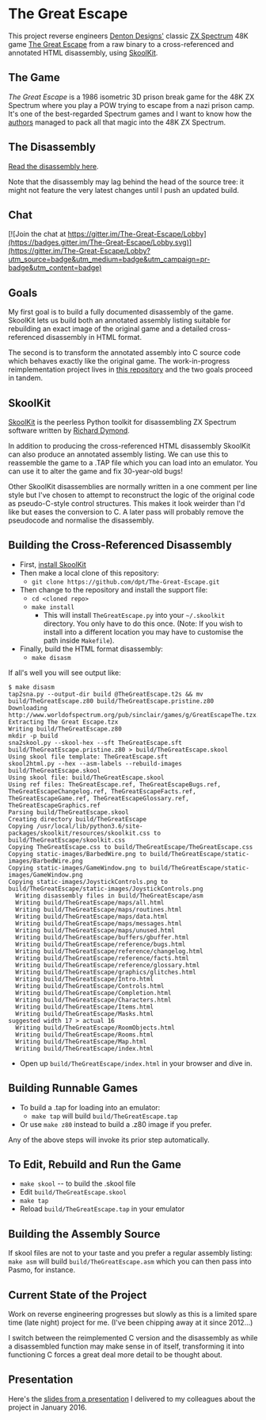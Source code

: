 The Great Escape
================

This project reverse engineers [Denton Designs'](http://en.wikipedia.org/wiki/Denton_Designs) classic [ZX Spectrum](http://en.wikipedia.org/wiki/ZX_Spectrum) 48K game [The Great Escape](http://www.worldofspectrum.org/infoseekid.cgi?id=0002125) from a raw binary to a cross-referenced and annotated HTML disassembly, using [SkoolKit](http://skoolkit.ca/).

The Game
--------

_The Great Escape_ is a 1986 isometric 3D prison break game for the 48K ZX Spectrum where you play a POW trying to escape from a nazi prison camp. It's one of the best-regarded Spectrum games and I want to know how the [authors](https://www.mobygames.com/game/zx-spectrum/great-escape/credits) managed to pack all that magic into the 48K ZX Spectrum.

The Disassembly
---------------

[Read the disassembly here](http://dpt.github.com/The-Great-Escape/).

Note that the disassembly may lag behind the head of the source tree: it might not feature the very latest changes until I push an updated build.

Chat
----
[![Join the chat at https://gitter.im/The-Great-Escape/Lobby](https://badges.gitter.im/The-Great-Escape/Lobby.svg)](https://gitter.im/The-Great-Escape/Lobby?utm_source=badge&utm_medium=badge&utm_campaign=pr-badge&utm_content=badge)

Goals
-----

My first goal is to build a fully documented disassembly of the game. SkoolKit lets us build both an annotated assembly listing suitable for rebuilding an exact image of the original game and a detailed cross-referenced disassembly in HTML format.

The second is to transform the annotated assembly into C source code which behaves exactly like the original game. The work-in-progress reimplementation project lives in [this repository](https://github.com/dpt/The-Great-Escape-in-C) and the two goals proceed in tandem.

SkoolKit
--------

[SkoolKit](http://skoolkit.ca/) is the peerless Python toolkit for disassembling ZX Spectrum software written by [Richard Dymond](https://github.com/skoolkid).

In addition to producing the cross-referenced HTML disassembly SkoolKit can also produce an annotated assembly listing. We can use this to reassemble the game to a .TAP file which you can load into an emulator. You can use it to alter the game and fix 30-year-old bugs!

Other SkoolKit disassemblies are normally written in a one comment per line style but I've chosen to attempt to reconstruct the logic of the original code as pseudo-C-style control structures. This makes it look weirder than I'd like but eases the conversion to C. A later pass will probably remove the pseudocode and normalise the disassembly.

Building the Cross-Referenced Disassembly
-----------------------------------------

* First, [install SkoolKit](http://skoolkit.ca/docs/skoolkit/usage.html)
* Then make a local clone of this repository:
    * `git clone https://github.com/dpt/The-Great-Escape.git`
* Then change to the repository and install the support file:
    * `cd <cloned repo>`
    * `make install`
        * This will install `TheGreatEscape.py` into your `~/.skoolkit` directory. You only have to do this once. (Note: If you wish to install into a different location you may have to customise the path inside `Makefile`).
* Finally, build the HTML format disassembly:
    * `make disasm`

If all's well you will see output like:

    $ make disasm
    tap2sna.py --output-dir build @TheGreatEscape.t2s && mv build/TheGreatEscape.z80 build/TheGreatEscape.pristine.z80
    Downloading http://www.worldofspectrum.org/pub/sinclair/games/g/GreatEscapeThe.tzx.zip
    Extracting The Great Escape.tzx
    Writing build/TheGreatEscape.z80
    mkdir -p build
    sna2skool.py --skool-hex --sft TheGreatEscape.sft build/TheGreatEscape.pristine.z80 > build/TheGreatEscape.skool
    Using skool file template: TheGreatEscape.sft
    skool2html.py --hex --asm-labels --rebuild-images build/TheGreatEscape.skool
    Using skool file: build/TheGreatEscape.skool
    Using ref files: TheGreatEscape.ref, TheGreatEscapeBugs.ref, TheGreatEscapeChangelog.ref, TheGreatEscapeFacts.ref, TheGreatEscapeGame.ref, TheGreatEscapeGlossary.ref, TheGreatEscapeGraphics.ref
    Parsing build/TheGreatEscape.skool
    Creating directory build/TheGreatEscape
    Copying /usr/local/lib/python3.6/site-packages/skoolkit/resources/skoolkit.css to build/TheGreatEscape/skoolkit.css
    Copying TheGreatEscape.css to build/TheGreatEscape/TheGreatEscape.css
    Copying static-images/BarbedWire.png to build/TheGreatEscape/static-images/BarbedWire.png
    Copying static-images/GameWindow.png to build/TheGreatEscape/static-images/GameWindow.png
    Copying static-images/JoystickControls.png to build/TheGreatEscape/static-images/JoystickControls.png
      Writing disassembly files in build/TheGreatEscape/asm
      Writing build/TheGreatEscape/maps/all.html
      Writing build/TheGreatEscape/maps/routines.html
      Writing build/TheGreatEscape/maps/data.html
      Writing build/TheGreatEscape/maps/messages.html
      Writing build/TheGreatEscape/maps/unused.html
      Writing build/TheGreatEscape/buffers/gbuffer.html
      Writing build/TheGreatEscape/reference/bugs.html
      Writing build/TheGreatEscape/reference/changelog.html
      Writing build/TheGreatEscape/reference/facts.html
      Writing build/TheGreatEscape/reference/glossary.html
      Writing build/TheGreatEscape/graphics/glitches.html
      Writing build/TheGreatEscape/Intro.html
      Writing build/TheGreatEscape/Controls.html
      Writing build/TheGreatEscape/Completion.html
      Writing build/TheGreatEscape/Characters.html
      Writing build/TheGreatEscape/Items.html
      Writing build/TheGreatEscape/Masks.html
    suggested width 17 > actual 16
      Writing build/TheGreatEscape/RoomObjects.html
      Writing build/TheGreatEscape/Rooms.html
      Writing build/TheGreatEscape/Map.html
      Writing build/TheGreatEscape/index.html

* Open up `build/TheGreatEscape/index.html` in your browser and dive in.

Building Runnable Games
-----------------------

* To build a .tap for loading into an emulator:
    * `make tap` will build `build/TheGreatEscape.tap`
* Or use `make z80` instead to build a .z80 image if you prefer.

Any of the above steps will invoke its prior step automatically.

To Edit, Rebuild and Run the Game
---------------------------------

* `make skool` -- to build the .skool file
* Edit `build/TheGreatEscape.skool`
* `make tap`
* Reload `build/TheGreatEscape.tap` in your emulator

Building the Assembly Source
----------------------------

If skool files are not to your taste and you prefer a regular assembly listing: `make asm` will build `build/TheGreatEscape.asm` which you can then pass into Pasmo, for instance.

Current State of the Project
----------------------------

Work on reverse engineering progresses but slowly as this is a limited spare time (late night) project for me. (I've been chipping away at it since 2012...)

I switch between the reimplemented C version and the disassembly as while a disassembled function may make sense in of itself, transforming it into functioning C forces a great deal more detail to be thought about.

Presentation
------------

Here's the [slides from a presentation](http://slides.com/dpt/the-great-escape) I delivered to my colleagues about the project in January 2016.
